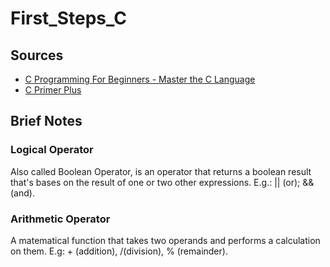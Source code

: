 # First_Steps_C
## Sources
- [C Programming For Beginners - Master the C Language](https://www.udemy.com/course/c-programming-for-beginners-/)
- [C Primer Plus](https://www.oreilly.com/library/view/c-primer-plus/9780133432398/)
## Brief Notes
### Logical Operator
Also called Boolean Operator, is an operator that returns a boolean result that's bases on the result of one or two other expressions. E.g.: || (or); && (and).
### Arithmetic Operator
A matematical function that takes two operands and performs a calculation on them. E.g: + (addition), /(division), % (remainder).
